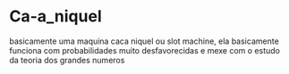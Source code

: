 # Ca-a_niquel
basicamente uma maquina caca niquel ou slot machine, ela basicamente funciona com probabilidades muito desfavorecidas e mexe com o estudo da teoria dos grandes numeros
